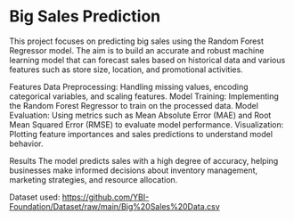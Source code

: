 # Big Sales Prediction
This project focuses on predicting big sales using the Random Forest Regressor model. The aim is to build an accurate and robust machine learning model that can forecast sales based on historical data and various features such as store size, location, and promotional activities.

Features Data Preprocessing: Handling missing values, encoding categorical variables, and scaling features. Model Training: Implementing the Random Forest Regressor to train on the processed data. Model Evaluation: Using metrics such as Mean Absolute Error (MAE) and Root Mean Squared Error (RMSE) to evaluate model performance. Visualization: Plotting feature importances and sales predictions to understand model behavior.

Results The model predicts sales with a high degree of accuracy, helping businesses make informed decisions about inventory management, marketing strategies, and resource allocation.

Dataset used: https://github.com/YBI-Foundation/Dataset/raw/main/Big%20Sales%20Data.csv
